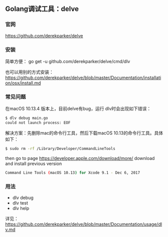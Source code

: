 Golang调试工具：delve
-------------------------------------------

### 官网
https://github.com/derekparker/delve

### 安装
简单方便： go get -u github.com/derekparker/delve/cmd/dlv

也可以用别的方式安装： https://github.com/derekparker/delve/blob/master/Documentation/installation/osx/install.md

### 常见问题
在macOS 10.13.4 版本上，目前delve有bug，运行 dlv时会出现如下错误：

```bash
$ dlv debug main.go
could not launch process: EOF
```

解决方案：先删除mac的命令行工具，然后下载macOS 10.13的命令行工具。具体如下：

```bash
$ sudo rm -rf /Library/Developer/CommandLineTools
```

then go to page https://developer.apple.com/download/more/
download and install previous version

```bash
Command Line Tools (macOS 10.13) for Xcode 9.1 - Dec 6, 2017
```

### 用法
- dlv debug
- dlv test
- dlv help

详见：
https://github.com/derekparker/delve/blob/master/Documentation/usage/dlv.md
